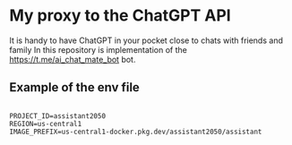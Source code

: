 # My proxy to the ChatGPT API 

It is handy to have ChatGPT in your pocket close to chats with friends and family
In this repository is implementation of the https://t.me/ai_chat_mate_bot bot. 


## Example of the env file
```env

PROJECT_ID=assistant2050
REGION=us-central1
IMAGE_PREFIX=us-central1-docker.pkg.dev/assistant2050/assistant
```
